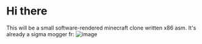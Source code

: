# Hi there
This will be a small software-rendered minecraft clone written x86 asm.
It's already a sigma mogger fr:
![image](https://github.com/user-attachments/assets/157683d3-0767-4363-81e8-0798cfef3064)


